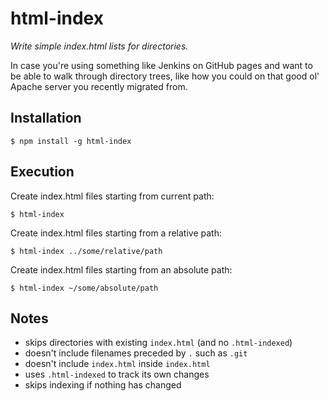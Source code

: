 # html-index

*Write simple index.html lists for directories.*

In case you're using something like Jenkins on GitHub pages and want to be able to walk through directory trees, like how you could on that good ol' Apache server you recently migrated from.


## Installation

```
$ npm install -g html-index
```


## Execution

Create index.html files starting from current path:
```
$ html-index
```

Create index.html files starting from a relative path:
```
$ html-index ../some/relative/path
```

Create index.html files starting from an absolute path:
```
$ html-index ~/some/absolute/path
```


## Notes

- skips directories with existing `index.html` (and no `.html-indexed`)
- doesn't include filenames preceded by `.` such as `.git`
- doesn't include `index.html` inside `index.html`
- uses `.html-indexed` to track its own changes
- skips indexing if nothing has changed
